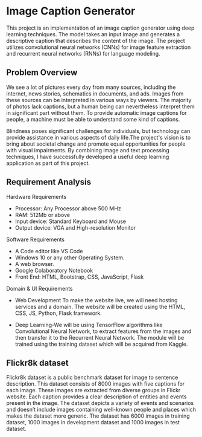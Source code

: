 
# Image Caption Generator

This project is an implementation of an image caption generator using deep learning techniques. The model takes an input image and generates a descriptive caption that describes the content of the image. The project utilizes convolutional neural networks (CNNs) for image feature extraction and recurrent neural networks (RNNs) for language modeling.
## Problem Overview


We see a lot of pictures every day from many sources, including the internet, news stories, schematics in documents, and ads.  Images from these sources can be interpreted
in various ways by viewers. The majority of photos lack captions, but a human being
can nevertheless interpret them in significant part without them. To provide automatic
image captions for people, a machine must be able to understand some kind of captions.

Blindness poses significant challenges for individuals, but technology can provide assistance in various aspects of daily life.The project's vision is to bring about societal change and promote equal opportunities for people with visual impairments. By combining image and text processing techniques, I have successfully developed a useful deep learning application as part of this project.
## Requirement Analysis

Hardware Requirements
 - Processor: Any Processor above 500 MHz
 - RAM: 512Mb or above
 - Input device: Standard Keyboard and Mouse
 - Output device: VGA and High-resolution Monitor

Software Requirements
 - A Code editor like VS Code
 - Windows 10 or any other Operating System.
 - A web browser.
 - Google Colaboratory Notebook
 - Front End: HTML, Bootstrap, CSS, JavaScript, Flask

 Domain & UI Requirements

 - Web Development To make the website live, we will need hosting services and a domain. The website will be created using the HTML, CSS, JS, Python, Flask framework.

- Deep Learning-We will be using TensorFlow algorithms like Convolutional Neural Network, to extract features from the images and then transfer it to the Recurrent Neural Network. The module will be trained using the training dataset which will be acquired from Kaggle.


## Flickr8k dataset

Flickr8k dataset is a public benchmark dataset for image to sentence description. This dataset consists of 8000 images with five captions for each image. These images are extracted from diverse groups in Flickr website. Each caption provides a clear description of entities and events present in the image. The dataset depicts a variety of events and scenarios and doesn’t include images containing well-known people and places which makes the dataset more generic. The dataset has 6000 images in training dataset, 1000 images in development dataset and 1000 images in test dataset.


